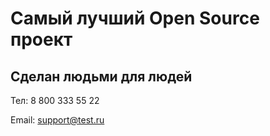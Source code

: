 # Самый лучший Open Source проект

## Сделан людьми для людей


Тел: 8 800 333 55 22

Email: support@test.ru
